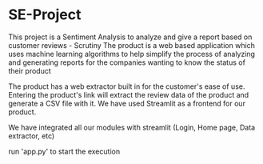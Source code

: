 # SE-Project
This project is a Sentiment Analysis to analyze and give a report based on customer reviews - Scrutiny
The product is a web based application which uses machine learning algorithms to help simplify the process of analyzing and generating reports for the companies wanting to know the status of their product


The product has a web extractor built in for the customer's ease of use. Entering the product's link will extract the review data of the product and generate a CSV file with it.
We have used Streamlit as a frontend for our product.

We have integrated all our modules with streamlit (Login, Home page, Data extractor, etc)

run 'app.py' to start the execution
